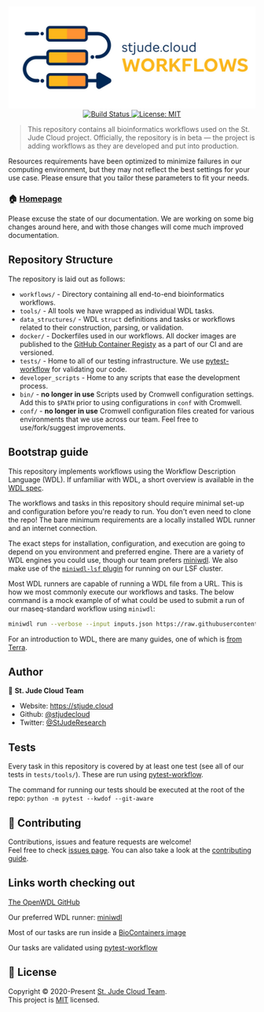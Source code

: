 <p align="center">
  <a href="https://github.com/stjudecloud/workflows"><img src="./assets/workflows-banner-flowchart.jpg" width="800" title="St. Jude Cloud Workflows"></a>
  <br />
  <a href="https://actions-badge.atrox.dev/stjudecloud/workflows/goto?ref=main">
    <img alt="Build Status" src="https://img.shields.io/endpoint.svg?url=https%3A%2F%2Factions-badge.atrox.dev%2Fstjudecloud%2Fworkflows%2Fbadge%3Fref%3Dmain&style=flat" />
  </a>
  <a href="https://github.com/stjudecloud/workflows/blob/master/LICENSE.md" target="_blank">
    <img alt="License: MIT" src="https://img.shields.io/badge/License-MIT-yellow.svg" />
  </a>
</p>

> This repository contains all bioinformatics workflows used on the St. Jude Cloud project. Officially, the repository is in beta — the project is adding workflows as they are developed and put into production.

Resources requirements have been optimized to minimize failures in our computing environment, but they may not reflect the best settings for your use case. Please ensure that you tailor these parameters to fit your needs.

### 🏠 [Homepage](https://stjude.cloud)

Please excuse the state of our documentation. We are working on some big changes around here, and with those changes will come much improved documentation.

## Repository Structure

The repository is laid out as follows:

* `workflows/` - Directory containing all end-to-end bioinformatics workflows.
* `tools/` - All tools we have wrapped as individual WDL tasks.
* `data_structures/` - WDL `struct` definitions and tasks or workflows related to their construction, parsing, or validation.
* `docker/` - Dockerfiles used in our workflows. All docker images are published to the [GitHub Container Registy](https://github.com/orgs/stjudecloud/packages?repo_name=workflows) as a part of our CI and are versioned.
* `tests/` - Home to all of our testing infrastructure. We use [pytest-workflow](https://pytest-workflow.readthedocs.io/en/stable/) for validating our code.
* `developer_scripts` - Home to any scripts that ease the development process.
* `bin/` - **no longer in use** Scripts used by Cromwell configuration settings. Add this to `$PATH` prior to using configurations in `conf` with Cromwell.
* `conf/` - **no longer in use** Cromwell configuration files created for various environments that we use across our team. Feel free to use/fork/suggest improvements.

## Bootstrap guide

This repository implements workflows using the Workflow Description Language (WDL). If unfamiliar with WDL, a short overview is available in the [WDL spec](https://github.com/openwdl/wdl/blob/main/versions/1.1/SPEC.md#introduction).

The workflows and tasks in this repository should require minimal set-up and configuration before you're ready to run. You don't even need to clone the repo! The bare minimum requirements are a locally installed WDL runner and an internet connection.

The exact steps for installation, configuration, and execution are going to depend on you environment and preferred engine. There are a variety of WDL engines you could use, though our team prefers [miniwdl](https://github.com/chanzuckerberg/miniwdl). We also make use of the [`miniwdl-lsf` plugin](https://pypi.org/project/miniwdl-lsf/) for running on our LSF cluster.

Most WDL runners are capable of running a WDL file from a URL. This is how we most commonly execute our workflows and tasks. The below command is a mock example of of what could be used to submit a run of our rnaseq-standard workflow using `miniwdl`:

```bash
miniwdl run --verbose --input inputs.json https://raw.githubusercontent.com/stjudecloud/workflows/rnaseq-standard/v3.0.1/workflows/rnaseq/rnaseq-standard.wdl
```

For an introduction to WDL, there are many guides, one of which is [from Terra](https://support.terra.bio/hc/en-us/articles/360037117492-Overview-Getting-started-with-WDL).

## Author

👤 **St. Jude Cloud Team**

* Website: https://stjude.cloud
* Github: [@stjudecloud](https://github.com/stjudecloud)
* Twitter: [@StJudeResearch](https://twitter.com/StJudeResearch)

## Tests

Every task in this repository is covered by at least one test (see all of our tests in `tests/tools/`). These are run using [pytest-workflow](https://pytest-workflow.readthedocs.io/en/stable/).

The command for running our tests should be executed at the root of the repo: `python -m pytest --kwdof --git-aware`

## 🤝 Contributing

Contributions, issues and feature requests are welcome!<br />Feel free to check [issues page](https://github.com/stjudecloud/workflows/issues). You can also take a look at the [contributing guide](https://github.com/stjudecloud/workflows/blob/master/CONTRIBUTING.md).

## Links worth checking out

[The OpenWDL GitHub](https://github.com/openwdl)

Our preferred WDL runner: [miniwdl](https://github.com/chanzuckerberg/miniwdl)

Most of our tasks are run inside a [BioContainers image](https://github.com/BioContainers/containers)

Our tasks are validated using [pytest-workflow](https://pytest-workflow.readthedocs.io/en/stable/)

## 📝 License

Copyright © 2020-Present [St. Jude Cloud Team](https://github.com/stjudecloud).<br />
This project is [MIT](https://github.com/stjudecloud/workflows/blob/master/LICENSE.md) licensed.
